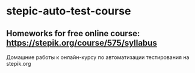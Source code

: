 # stepic-auto-test-course
Homeworks for free online course: https://stepik.org/course/575/syllabus
---
Домашние работы к онлайн-курсу по автоматизации тестирования на stepik.org
